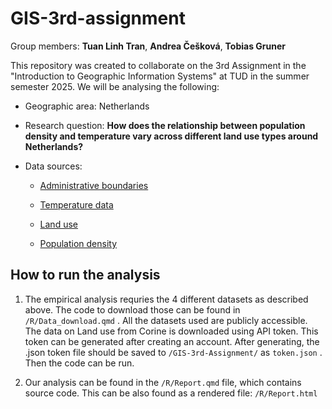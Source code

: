 # GIS-3rd-assignment

Group members: **Tuan Linh Tran**, **Andrea Češková**, **Tobias Gruner**

This repository was created to collaborate on the 3rd Assignment in the "Introduction to Geographic Information Systems" at TUD in the summer semester 2025. We will be analysing the following:

-   Geographic area: Netherlands

-   Research question: **How does the relationship between population density and temperature vary across different land use types around Netherlands?**

-   Data sources:

    -   [Administrative boundaries](https://gadm.org/)

    -   [Temperature data](https://chelsa-climate.org/)

    -   [Land use](https://land.copernicus.eu/en/products/corine-land-cover)

    -   [Population density](https://www.worldpop.org/)

## How to run the analysis

1.  The empirical analysis requries the 4 different datasets as described above. The code to download those can be found in `/R/Data_download.qmd` . All the datasets used are publicly accessible. The data on Land use from Corine is downloaded using API token. This token can be generated after creating an account. After generating, the .json token file should be saved to `/GIS-3rd-Assignment/` as `token.json` . Then the code can be run.

2.  Our analysis can be found in the `/R/Report.qmd` file, which contains source code. This can be also found as a rendered file: `/R/Report.html`
